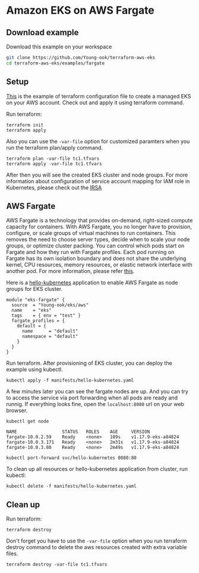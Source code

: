 # Amazon EKS on AWS Fargate

## Download example
Download this example on your workspace
```sh
git clone https://github.com/Young-ook/terraform-aws-eks
cd terraform-aws-eks/examples/fargate
```

## Setup
[This](https://github.com/Young-ook/terraform-aws-eks/blob/main/examples/fargate/main.tf) is the example of terraform configuration file to create a managed EKS on your AWS account. Check out and apply it using terraform command.

Run terraform:
```
terraform init
terraform apply
```
Also you can use the `-var-file` option for customized paramters when you run the terraform plan/apply command.
```
terraform plan -var-file tc1.tfvars
terraform apply -var-file tc1.tfvars
```

After then you will see the created EKS cluster and node groups. For more information about configuration of service account mapping for IAM role in Kubernetes, please check out the [IRSA](https://github.com/Young-ook/terraform-aws-eks/tree/main/modules/iam-role-for-serviceaccount/)

## AWS Fargate
AWS Fargate is a technology that provides on-demand, right-sized compute capacity for containers. With AWS Fargate, you no longer have to provision, configure, or scale groups of virtual machines to run containers. This removes the need to choose server types, decide when to scale your node groups, or optimize cluster packing. You can control which pods start on Fargate and how they run with Fargate profiles. Each pod running on Fargate has its own isolation boundary and does not share the underlying kernel, CPU resources, memory resources, or elastic network interface with another pod. For more information, please refer [this](https://docs.aws.amazon.com/eks/latest/userguide/fargate.html).

Here is a [hello-kubernetes](https://github.com/Young-ook/terraform-aws-eks/blob/main/examples/fargate/manifests/hello-kubernetes.yaml) application to enable AWS Fargate as node groups for EKS cluster.
```hcl
module "eks-fargate" {
  source  = "Young-ook/eks/aws"
  name    = "eks"
  tags    = { env = "test" }
  fargate_profiles = {
    default = {
      name      = "default"
      namespace = "default"
    }
  }
}
```
Run terraform. After provisioning of EKS cluster, you can deploy the example using kubectl.
```
kubectl apply -f manifests/hello-kubernetes.yaml
```
A few minutes later you can see the fargate nodes are up. And you can try to access the service via port forwarding when all pods are ready and runnig. If everything looks fine, open the `localhost:8080` url on your web browser.
```
kubectl get node
```
```
NAME                 STATUS   ROLES    AGE     VERSION
fargate-10.0.2.59    Ready    <none>   109s    v1.17.9-eks-a84824
fargate-10.0.3.171   Ready    <none>   2m31s   v1.17.9-eks-a84824
fargate-10.0.3.80    Ready    <none>   2m49s   v1.17.9-eks-a84824
```
```
kubectl port-forward svc/hello-kubernetes 8080:80
```
To clean up all resources or hello-kubernetes application from cluster, run kubectl:
```
kubectl delete -f manifests/hello-kubernetes.yaml
```

## Clean up
Run terraform:
```
terraform destroy
```
Don't forget you have to use the `-var-file` option when you run terraform destroy command to delete the aws resources created with extra variable files.
```
terraform destroy -var-file tc1.tfvars
```
